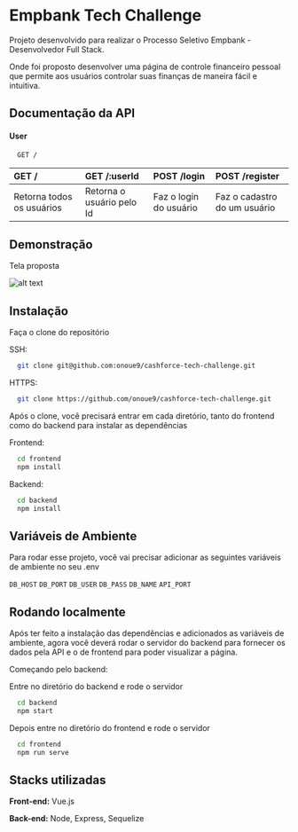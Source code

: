 
# Empbank Tech Challenge

Projeto desenvolvido para realizar o Processo Seletivo Empbank - Desenvolvedor Full Stack.

Onde foi proposto desenvolver uma página de controle financeiro pessoal que permite aos usuários controlar suas finanças de maneira fácil e intuitiva.

## Documentação da API

#### User

```http
  GET /
```

| GET /                           | GET /:userId                           | POST /login | POST /register |
| :---------------------------------- | :---------------------------------- | :---------------------------------- | :---------------------------------- | 
| Retorna todos os usuários | Retorna o usuário pelo Id | Faz o login do usuário | Faz o cadastro do um usuário |


## Demonstração

Tela proposta

![alt text](https://cdn.discordapp.com/attachments/851591758211055627/1060218940904710214/image.png)


## Instalação

Faça o clone do repositório

SSH:
```bash
  git clone git@github.com:onoue9/cashforce-tech-challenge.git
```
HTTPS:
```bash
  git clone https://github.com/onoue9/cashforce-tech-challenge.git
```

Após o clone, você precisará entrar em cada diretório, tanto do frontend como do backend para instalar as dependências

Frontend:
```bash
  cd frontend
  npm install
```
Backend:
```bash
  cd backend
  npm install
```
    
## Variáveis de Ambiente

Para rodar esse projeto, você vai precisar adicionar as seguintes variáveis de ambiente no seu .env

`DB_HOST` `DB_PORT` `DB_USER` `DB_PASS` `DB_NAME` `API_PORT`


## Rodando localmente

Após ter feito a instalação das dependências e adicionados as variáveis de ambiente, agora você deverá rodar o servidor do backend para fornecer os dados pela API e o de frontend para poder visualizar a página.

Começando pelo backend:

Entre no diretório do backend e rode o servidor

```bash
  cd backend
  npm start
```

Depois entre no diretório do frontend e rode o servidor

```bash
  cd frontend
  npm run serve
```
## Stacks utilizadas

**Front-end:** Vue.js

**Back-end:** Node, Express, Sequelize

